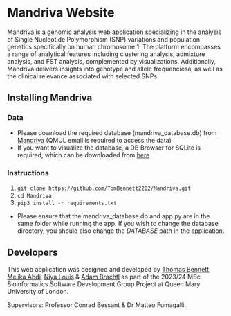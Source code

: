 # **Mandriva Website**
Mandriva is a genomic analysis web application specializing in the analysis of Single Nucleotide Polymorphism (SNP) variations and population genetics specifically on human chromosome 1. The platform encompasses a range of analytical features including clustering analysis, admixture analysis, and FST analysis, complemented by visualizations. Additionally, Mandriva delivers insights into genotype and allele frequenciesa, as well as the clinical relevance associated with selected SNPs.


## Installing Mandriva
### Data
* Please download the required database (mandriva_database.db) from [Mandriva]([https://qmulprod-my.sharepoint.com/personal/bt23629_qmul_ac_uk/_layouts/15/onedrive.aspx?id=%2Fpersonal%2Fbt23629%5Fqmul%5Fac%5Fuk%2FDocuments%2FMandriva&ct=1709042648099&or=OWA%2DNT&cid=bf1c1404%2D4efb%2D5f3f%2D8046%2D524f80580ab0&ga=1](https://qmulprod-my.sharepoint.com/:f:/g/personal/bt23629_qmul_ac_uk/EuwCtRYgQb9PlN-T18AO-54B21IENhkSLMXAFRdZJxm9xQ?e=gcOfo3)]) (QMUL email is required to access the data)
* If you want to visualize the database, a DB Browser for SQLite is required, which can be downloaded from [here](https://sqlitebrowser.org/dl/) 


### Instructions 

1. `git clone https://github.com/TomBennett2202/Mandriva.git`
2. `cd Mandriva`
3. `pip3 install -r requirements.txt`


* Please ensure that the mandriva_database.db and app.py are in the same folder while running the app.
If you wish to change the database directory, you should also change the *DATABASE* path in the application.



## Developers
This web application was designed and developed by [Thomas Bennett](https://github.com/TomBennett2202), [Melika Abdi](https://github.com/meliabdi), [Niya Louis](https://github.com/Niyalouis) & [Adam Brachtl](https://github.com/ABrachtl) as part of the 2023/24 MSc Bioinformatics Software Development Group Project at Queen Mary University of London. 

Supervisors: Professor Conrad Bessant & Dr Matteo Fumagalli.



